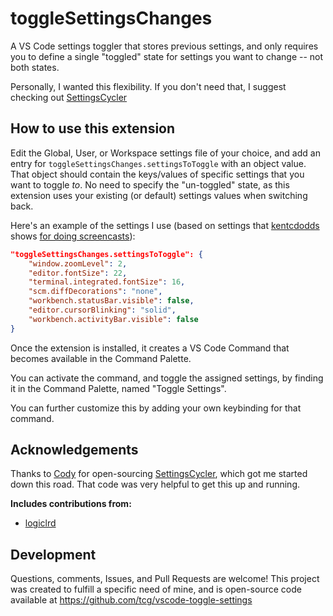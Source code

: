 # toggleSettingsChanges

A VS Code settings toggler that stores previous settings, and only requires you to define a single "toggled" state for settings you want to change -- not both states.

Personally, I wanted this flexibility. If you don't need that, I suggest checking out [SettingsCycler](https://github.com/hoovercj/vscode-api-playground/tree/master/SettingsCycler)


## How to use this extension

Edit the Global, User, or Workspace settings file of your choice, and add an
entry for `toggleSettingsChanges.settingsToToggle` with an object value. That
object should contain the keys/values of specific settings that you want to
toggle *to*. No need to specify the "un-toggled" state, as this extension
uses your existing (or default) settings values when switching back.

Here's an example of the settings I use (based on settings that [kentcdodds](https://github.com/kentcdodds) shows [for doing screencasts](https://www.youtube.com/watch?v=IHMkIdmvD9c)):

```json
"toggleSettingsChanges.settingsToToggle": {
    "window.zoomLevel": 2,
    "editor.fontSize": 22,
    "terminal.integrated.fontSize": 16,
    "scm.diffDecorations": "none",
    "workbench.statusBar.visible": false,
    "editor.cursorBlinking": "solid",
    "workbench.activityBar.visible": false
}
```

Once the extension is installed, it creates a VS Code Command that becomes available in the Command Palette.

You can activate the command, and toggle the assigned settings, by finding it in the Command Palette, named "Toggle Settings".

You can further customize this by adding your own keybinding for that command.


## Acknowledgements

Thanks to [Cody](https://github.com/hoovercj) for open-sourcing [SettingsCycler](https://github.com/hoovercj/vscode-api-playground/tree/master/SettingsCycler), which got me started down this road. That code was very helpful to get this up and running.

**Includes contributions from:**

* [logiclrd](https://github.com/logiclrd)


## Development

Questions, comments, Issues, and Pull Requests are welcome! This project was created to fulfill a specific need of mine, and is open-source code available at https://github.com/tcg/vscode-toggle-settings